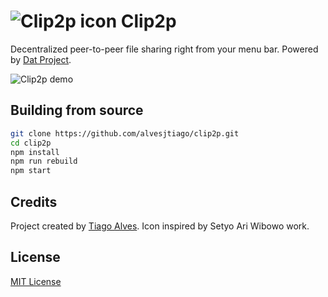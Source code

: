 # ![Clip2p icon](https://clip2p-alvesjtiago.hashbase.io/icon.png) Clip2p 

Decentralized peer-to-peer file sharing right from your menu bar. Powered by [Dat Project](https://datproject.org/).

![Clip2p demo](https://clip2p-alvesjtiago.hashbase.io/clip2p.gif)

## Building from source

```bash
git clone https://github.com/alvesjtiago/clip2p.git
cd clip2p
npm install
npm run rebuild
npm start
```

## Credits

Project created by [Tiago Alves](http://tiagoalves.me).
Icon inspired by Setyo Ari Wibowo work.

## License

[MIT License](LICENSE.md)
